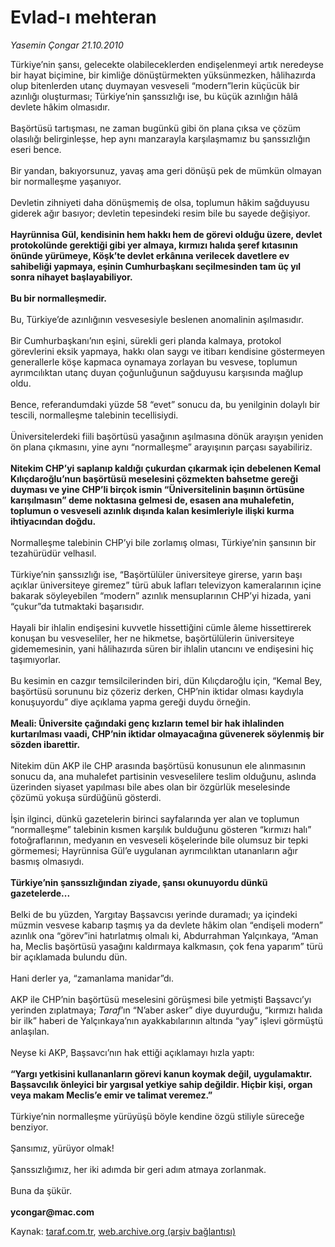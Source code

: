 # Evlad-ı mehteran

*Yasemin Çongar 21.10.2010*

<div class="yazi">Türkiye’nin şansı, gelecekte olabileceklerden endişelenmeyi artık neredeyse bir hayat biçimine, bir kimliğe dönüştürmekten yüksünmezken, hâlihazırda olup bitenlerden utanç duymayan vesveseli “modern”lerin küçücük bir azınlığı oluşturması; Türkiye’nin şanssızlığı ise, bu küçük azınlığın hâlâ devlete hâkim olmasıdır. <br/><br/>Başörtüsü tartışması, ne zaman bugünkü gibi ön plana çıksa ve çözüm olasılığı belirginleşse, hep aynı manzarayla karşılaşmamız bu şanssızlığın eseri bence. <br/><br/>Bir yandan, bakıyorsunuz, yavaş ama geri dönüşü pek de mümkün olmayan bir normalleşme yaşanıyor. <br/><br/>Devletin zihniyeti daha dönüşmemiş de olsa, toplumun hâkim sağduyusu giderek ağır basıyor; devletin tepesindeki resim bile bu sayede değişiyor. <b><br/><br/>Hayrünnisa Gül, kendisinin hem hakkı hem de görevi olduğu üzere, devlet protokolünde gerektiği gibi yer almaya, kırmızı halıda şeref kıtasının önünde yürümeye, Köşk’te devlet erkânına verilecek davetlere ev sahibeliği yapmaya, eşinin Cumhurbaşkanı seçilmesinden tam üç yıl sonra nihayet başlayabiliyor.</b> <b><br/><br/>Bu bir normalleşmedir.</b> <br/><br/>Bu, Türkiye’de azınlığının vesvesesiyle beslenen anomalinin aşılmasıdır. <br/><br/>Bir Cumhurbaşkanı’nın eşini, sürekli geri planda kalmaya, protokol görevlerini eksik yapmaya, hakkı olan saygı ve itibarı kendisine göstermeyen generallerle köşe kapmaca oynamaya zorlayan bu vesvese, toplumun ayrımcılıktan utanç duyan çoğunluğunun sağduyusu karşısında mağlup oldu. <br/><br/>Bence, referandumdaki yüzde 58 “evet” sonucu da, bu yenilginin dolaylı bir tescili, normalleşme talebinin tecellisiydi. <br/><br/>Üniversitelerdeki fiili başörtüsü yasağının aşılmasına dönük arayışın yeniden ön plana çıkmasını, yine aynı “normalleşme” arayışının parçası sayabiliriz. <b><br/><br/>Nitekim CHP’yi saplanıp kaldığı çukurdan çıkarmak için debelenen Kemal Kılıçdaroğlu’nun başörtüsü meselesini çözmekten bahsetme gereği duyması ve yine CHP’li birçok ismin “Üniversitelinin başının örtüsüne karışılmasın” deme noktasına gelmesi de, esasen ana muhalefetin, toplumun o vesveseli azınlık dışında kalan kesimleriyle ilişki kurma ihtiyacından doğdu. </b><br/><br/>Normalleşme talebinin CHP’yi bile zorlamış olması, Türkiye’nin şansının bir tezahürüdür velhasıl. <br/><br/>Türkiye’nin şanssızlığı ise, “Başörtülüler üniversiteye girerse, yarın başı açıklar üniversiteye giremez” türü abuk lafları televizyon kameralarının içine bakarak söyleyebilen “modern” azınlık mensuplarının CHP’yi hizada, yani “çukur”da tutmaktaki başarısıdır. <br/><br/>Hayali bir ihlalin endişesini kuvvetle hissettiğini cümle âleme hissettirerek konuşan bu vesveseliler, her ne hikmetse, başörtülülerin üniversiteye gidememesinin, yani hâlihazırda süren bir ihlalin utancını ve endişesini hiç taşımıyorlar. <br/><br/>Bu kesimin en cazgır temsilcilerinden biri, dün Kılıçdaroğlu için, “Kemal Bey, başörtüsü sorununu biz çözeriz derken, CHP’nin iktidar olması kaydıyla konuşuyordu” diye açıklama yapma gereği duydu örneğin. <b><br/><br/>Meali: Üniversite çağındaki genç kızların temel bir hak ihlalinden kurtarılması vaadi, CHP’nin iktidar olmayacağına güvenerek söylenmiş bir sözden ibarettir.</b> <br/><br/>Nitekim dün AKP ile CHP arasında başörtüsü konusunun ele alınmasının sonucu da, ana muhalefet partisinin vesveselilere teslim olduğunu, aslında üzerinden siyaset yapılması bile abes olan bir özgürlük meselesinde çözümü yokuşa sürdüğünü gösterdi. <br/><br/>İşin ilginci, dünkü gazetelerin birinci sayfalarında yer alan ve toplumun “normalleşme” talebinin kısmen karşılık bulduğunu gösteren “kırmızı halı” fotoğraflarının, medyanın en vesveseli köşelerinde bile olumsuz bir tepki görmemesi; Hayrünnisa Gül’e uygulanan ayrımcılıktan utananların ağır basmış olmasıydı. <b><br/><br/>Türkiye’nin şanssızlığından ziyade, şansı okunuyordu dünkü gazetelerde...</b> <br/><br/>Belki de bu yüzden, Yargıtay Başsavcısı yerinde duramadı; ya içindeki müzmin vesvese kabarıp taşmış ya da devlete hâkim olan “endişeli modern” azınlık ona “görev”ini hatırlatmış olmalı ki, Abdurrahman Yalçınkaya, “Aman ha, Meclis başörtüsü yasağını kaldırmaya kalkmasın, çok fena yaparım” türü bir açıklamada bulundu dün. <br/><br/>Hani derler ya, “zamanlama manidar”dı. <br/><br/>AKP ile CHP’nin başörtüsü meselesini görüşmesi bile yetmişti Başsavcı’yı yerinden zıplatmaya; <i>Taraf</i>’ın “N’aber asker” diye duyurduğu, “kırmızı halıda bir ilk” haberi de Yalçınkaya’nın ayakkabılarının altında “yay” işlevi görmüştü anlaşılan. <br/><br/>Neyse ki AKP, Başsavcı’nın hak ettiği açıklamayı hızla yaptı: <b><br/><br/>“Yargı yetkisini kullananların görevi kanun koymak değil, uygulamaktır. Başsavcılık önleyici bir yargısal yetkiye sahip değildir. Hiçbir kişi, organ veya makam Meclis’e emir ve talimat veremez.”</b> <br/><br/>Türkiye’nin normalleşme yürüyüşü böyle kendine özgü stiliyle süreceğe benziyor. <br/><br/>Şansımız, yürüyor olmak! <br/><br/>Şanssızlığımız, her iki adımda bir geri adım atmaya zorlanmak. <br/><br/>Buna da şükür. <b><br/><br/>ycongar@mac.com</b></div>

Kaynak: [taraf.com.tr](http://www.taraf.com.tr:80/yasemin-congar/makale-evlad-i-mehteran.htm), [web.archive.org (arşiv bağlantısı)](http://web.archive.org/web/20101023232119/http://www.taraf.com.tr:80/yasemin-congar/makale-evlad-i-mehteran.htm)
